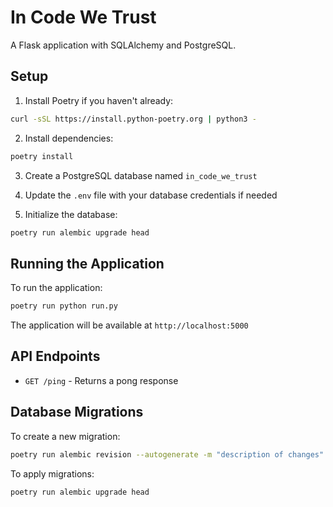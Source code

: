 # In Code We Trust

A Flask application with SQLAlchemy and PostgreSQL.

## Setup

1. Install Poetry if you haven't already:
```bash
curl -sSL https://install.python-poetry.org | python3 -
```

2. Install dependencies:
```bash
poetry install
```

3. Create a PostgreSQL database named `in_code_we_trust`

4. Update the `.env` file with your database credentials if needed

5. Initialize the database:
```bash
poetry run alembic upgrade head
```

## Running the Application

To run the application:
```bash
poetry run python run.py
```

The application will be available at `http://localhost:5000`

## API Endpoints

- `GET /ping` - Returns a pong response

## Database Migrations

To create a new migration:
```bash
poetry run alembic revision --autogenerate -m "description of changes"
```

To apply migrations:
```bash
poetry run alembic upgrade head
``` 
